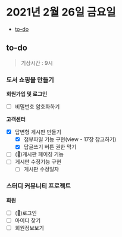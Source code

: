 # 2021년 2월 26일 금요일

- [to-do](#to-do)

## to-do

> 기상시간 : 9시

### 도서 쇼핑몰 만들기

**회원가입 및 로그인**

- [ ] 비밀번호 암호화하기

**고객센터**

- [x] 답변형 게시판 만들기
  - [x] 첨부파일 기능 구현(view - 17장 참고하기)
  - [x] 답글쓰기 버튼 권한 막기
- [ ] (🔺)게시판 페이징 기능
- [ ] 게시판 수정기능 구현
  - [ ] 게시판 수정일자

### 스터디 커뮤니티 프로젝트

**회원**

- [ ] (🔺)로그인
- [ ] 아이디 찾기
- [ ] 회원정보보기
